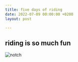 ```yaml
---
title: five days of riding
date: 2022-07-09 00:00:00 +0200
layout: post

---
```

## riding is so much fun

![notch](https://nevvkid.github.io/bikepacking-jojos.de/uploads/notch-010.jpg)